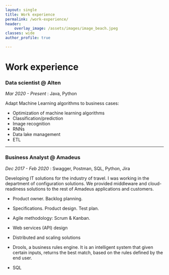 ```yaml
---
layout: single
title: Work experience
permalink: /work-experience/
header:
    overlay_image: /assets/images/image_beach.jpeg
classes: wide
author_profile: true

---
```


# Work experience

### Data scientist @ Alten
*Mar 2020 - Present*
<i class="fas fa-code"></i>: Java, Python

Adapt Machine Learning algorithms to business cases:
* Optimization of machine learning algorithms
* Classification/prediction
* Image recognition
* RNNs
* Data lake management
* ETL



------------------
### Business Analyst @ Amadeus
*Dec 2017 - Feb 2020*
<i class="fas fa-code"></i>: Swagger, Postman, SQL, Python, Jira

Developing IT solutions for the industry of travel.
I was working in the department of configuration solutions. We provided middleware and cloud-readiness solutions to the rest of Amadeus applications and customers.

 * Product owner. Backlog planning.

 * Specifications. Product design. Test plan.

 * Agile methodology: Scrum & Kanban.

* Web services (API) design

* Distributed and scaling solutions

* Drools, a business rules engine.
	It is an intelligent system that given certain inputs, returns the best match, based on the rules defined by the end user.

* SQL
